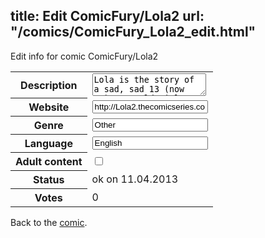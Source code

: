 title: Edit ComicFury/Lola2
url: "/comics/ComicFury_Lola2_edit.html"
---
Edit info for comic ComicFury/Lola2

<form name="comic" action="http://gaepostmail.appengine.com/comic" name="post">
<table class="comicinfo">
<tr>
<th>Description</th><td><textarea name="description">Lola is the story of a sad, sad 13 (now 14) year old girl, who lives with her eccentric grandmother. After just entering junior high school, Lola begins to make new friends and go about life like every other normal kid...of course &quot;normal&quot; is relative.</textarea></td>
</tr>
<tr>
<th>Website</th><td><input type="text" name="url" value="http://Lola2.thecomicseries.com/"/></td>
</tr>
<tr>
<th>Genre</th><td><input type="text" name="genre" value="Other"/></td>
</tr>
<tr>
<th>Language</th><td><input type="text" name="language" value="English"/></td>
</tr>
<tr>
<th>Adult content</th><td><input type="checkbox" name="adult" value="adult" /></td>
</tr>
<tr>
<th>Status</th><td>ok on 11.04.2013</td>
</tr>
<tr>
<th>Votes</th><td>0</div></td>
</tr>
</table>
</form>

Back to the [comic](/comics/ComicFury_Lola2.html).
